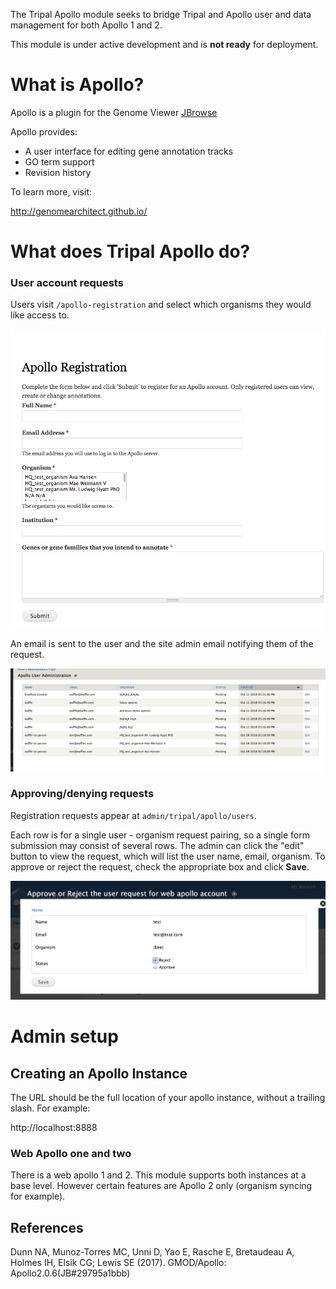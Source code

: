 The Tripal Apollo module seeks to bridge Tripal and Apollo user and data management for both Apollo 1 and 2.

This module is under active development and is **not ready** for deployment.


# What is Apollo?

Apollo is a plugin for the Genome Viewer [JBrowse](http://jbrowse.org/)

Apollo provides:

* A user interface for editing gene annotation tracks
* GO term support
* Revision history

To learn more, visit:

http://genomearchitect.github.io/

# What does Tripal Apollo do?

### User account requests

Users visit `/apollo-registration` and select which organisms they would like access to.

![user regisrtation form](docs/registration_page.png)

An email is sent to the user and the site admin email notifying them of the request.

![admin requests](docs/admin_requests.png)

### Approving/denying requests

Registration requests appear at `admin/tripal/apollo/users`.

Each row is for a single user - organism request pairing, so a single form submission may consist of several rows.  The admin can click the "edit" button to view the request, which will list the user name, email, organism.  To approve or reject the request, check the appropriate box and click **Save**.

![approving a request](docs/approve_request.png)


# Admin setup

## Creating an Apollo Instance


The URL should be the full location of your apollo instance, without a trailing slash.  For example:

http://localhost:8888


### Web Apollo one and two

There is a web apollo 1 and 2.  This module supports both instances at a base level.  However certain features are Apollo 2 only (organism syncing for example).



## References


Dunn NA, Munoz-Torres MC, Unni D, Yao E, Rasche E, Bretaudeau A, Holmes IH, Elsik CG; Lewis SE (2017). GMOD/Apollo: Apollo2.0.6(JB#29795a1bbb)
